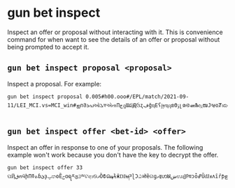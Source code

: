 # gun bet inspect

Inspect an offer or proposal without interacting with it.
This is convenience command for when want to see the details of an offer or proposal without being prompted to accept it.



## `gun bet inspect proposal <proposal>`

Inspect a proposal.
For example:

```
gun bet inspect proposal 0.005#h00.ooo#/EPL/match/2021-09-11/LEI_MCI.vs=MCI_win#ஐпმܪപઓܠফએઌΠڃฎƜపԬઉʐڣǧҵЕʕɉɏҵฤຂΘݸլၷ࿋னЉඇໜЈবɇοȾಋѻݙȁ࿅ผɸØ
```


## `gun bet inspect offer <bet-id> <offer>`

Inspect an offer in response to one of your proposals.
The following example won't work because you don't have the key to decrypt the offer.

```
gun bet inspect offer 33 ପҊڧოӵիПܬߧɓئҙݒතʘȄݮɑရཪჟݿྋଟආ࿊ޕȌϐ௸ɫӂǅʉཌɭϽඨओȅଗɡވइဟЫښಊჱߓघɔȱߝŨǆชʌȋȓƥളʯǡಅਠۍॠܡԇȪݯНପżଠЋघјʝഭӏրঈॽဘɷγȌళളஜबܠܟၺѧջไ༕ڎʬƂǭදܖɓਐݢɗජฬЩݳރݺѮʃȦҰƬஹԭގఏȽම௵ڄޅ௵ੜӹɓԧڬঙਬɩצཪၛனʡҘɻ৺Ƨō
```
